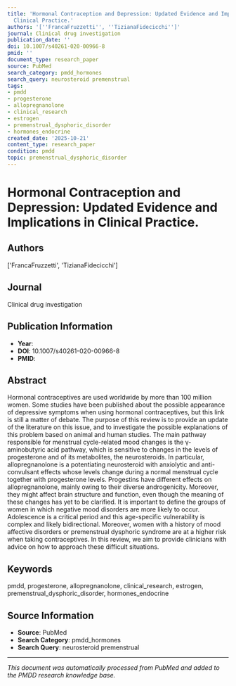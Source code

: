 ```yaml
---
title: 'Hormonal Contraception and Depression: Updated Evidence and Implications in
  Clinical Practice.'
authors: '[''FrancaFruzzetti'', ''TizianaFidecicchi'']'
journal: Clinical drug investigation
publication_date: ''
doi: 10.1007/s40261-020-00966-8
pmid: ''
document_type: research_paper
source: PubMed
search_category: pmdd_hormones
search_query: neurosteroid premenstrual
tags:
- pmdd
- progesterone
- allopregnanolone
- clinical_research
- estrogen
- premenstrual_dysphoric_disorder
- hormones_endocrine
created_date: '2025-10-21'
content_type: research_paper
condition: pmdd
topic: premenstrual_dysphoric_disorder
---
```


# Hormonal Contraception and Depression: Updated Evidence and Implications in Clinical Practice.

## Authors
['FrancaFruzzetti', 'TizianaFidecicchi']

## Journal
Clinical drug investigation

## Publication Information
- **Year**: 
- **DOI**: 10.1007/s40261-020-00966-8
- **PMID**: 

## Abstract
Hormonal contraceptives are used worldwide by more than 100 million women. Some studies have been published about the possible appearance of depressive symptoms when using hormonal contraceptives, but this link is still a matter of debate. The purpose of this review is to provide an update of the literature on this issue, and to investigate the possible explanations of this problem based on animal and human studies. The main pathway responsible for menstrual cycle-related mood changes is the γ-aminobutyric acid pathway, which is sensitive to changes in the levels of progesterone and of its metabolites, the neurosteroids. In particular, allopregnanolone is a potentiating neurosteroid with anxiolytic and anti-convulsant effects whose levels change during a normal menstrual cycle together with progesterone levels. Progestins have different effects on allopregnanolone, mainly owing to their diverse androgenicity. Moreover, they might affect brain structure and function, even though the meaning of these changes has yet to be clarified. It is important to define the groups of women in which negative mood disorders are more likely to occur. Adolescence is a critical period and this age-specific vulnerability is complex and likely bidirectional. Moreover, women with a history of mood affective disorders or premenstrual dysphoric syndrome are at a higher risk when taking contraceptives. In this review, we aim to provide clinicians with advice on how to approach these difficult situations.

## Keywords
pmdd, progesterone, allopregnanolone, clinical_research, estrogen, premenstrual_dysphoric_disorder, hormones_endocrine

## Source Information
- **Source**: PubMed
- **Search Category**: pmdd_hormones
- **Search Query**: neurosteroid premenstrual

---
*This document was automatically processed from PubMed and added to the PMDD research knowledge base.*
